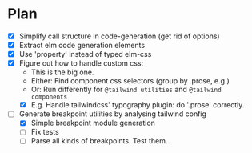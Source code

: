 # Plan

* [X] Simplify call structure in code-generation (get rid of options)
* [X] Extract elm code generation elements
* [X] Use 'property' instead of typed elm-css
* [X] Figure out how to handle custom css:
  - This is the big one.
  - Either: Find component css selectors (group by .prose, e.g.)
  - Or: Run differently for `@tailwind utilities` and `@tailwind components`
  - [X] E.g. Handle tailwindcss' typography plugin: do '.prose' correctly.
* [ ] Generate breakpoint utilities by analysing tailwind config
  * [X] Simple breakpoint module generation
  * [ ] Fix tests
  * [ ] Parse all kinds of breakpoints. Test them.
